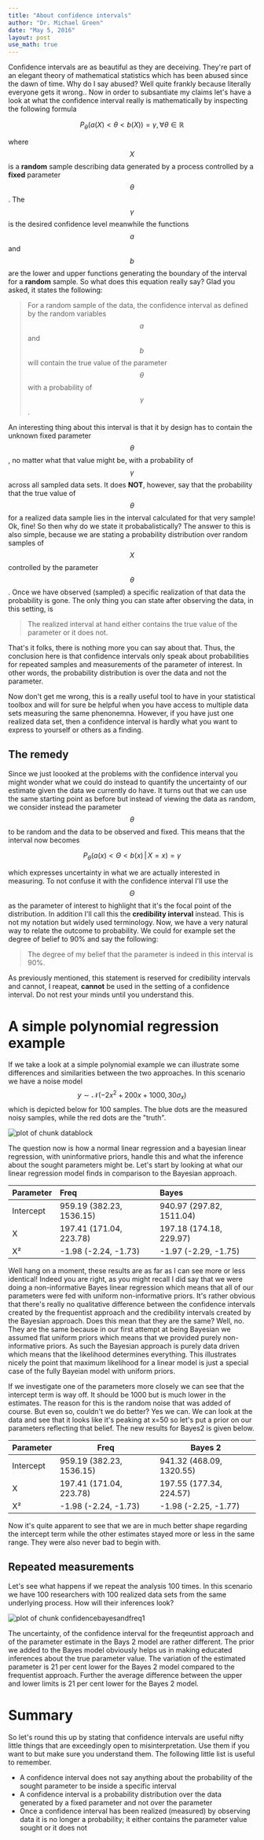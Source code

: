 ```yaml
---
title: "About confidence intervals"
author: "Dr. Michael Green"
date: "May 5, 2016"
layout: post
use_math: true
---
```

 
Confidence intervals are as beautiful as they are deceiving. They're part of an
elegant theory of mathematical statistics which has been abused since the dawn
of time. Why do I say abused? Well quite frankly because literally everyone gets
it wrong.. Now in order to subsantiate my claims let's have a look at what the
confidence interval really is mathematically by inspecting the following formula
 
$$P_\theta\left(a(X)<\theta<b(X)\right)=\gamma,\, \forall \theta \in \mathbb{R}$$
 
where $$X$$ is a **random** sample describing data generated by a process
controlled by a **fixed** parameter $$\theta$$. The $$\gamma$$ is the desired
confidence level meanwhile the functions $$a$$ and $$b$$ are the lower and upper
functions generating the boundary of the interval for a **random** sample. So
what does this equation really say? Glad you asked, it states the following:
 
> For a random sample of the data, the confidence interval as defined by the
> random variables $$a$$ and $$b$$ will contain the true value of the parameter
> $$\theta$$ with a probability of $$\gamma$$.
 
An interesting thing about this interval is that it by design has to contain the
unknown fixed parameter $$\theta$$, no matter what that value might be, with a
probability of $$\gamma$$ across all sampled data sets. It does **NOT**,
however, say that the probability that the true value of $$\theta$$ for a
realized data sample lies in the interval calculated for that very sample! Ok,
fine! So then why do we state it probabalistically? The answer to this is also
simple, because we are stating a probability distribution over random samples of
$$X$$ controlled by the parameter $$\theta$$. Once we have observed (sampled) a
specific realization of that data the probability is gone. The only thing you
can state after observing the data, in this setting, is
 
> The realized interval at hand either contains the true value of the parameter
> or it does not.
 
That's it folks, there is nothing more you can say about that. Thus, the
conclusion here is that confidence intervals only speak about probabilities for
repeated samples and measurements of the parameter of interest. In other words,
the probability distribution is over the data and not the parameter.
 
Now don't get me wrong, this is a really useful tool to have in your statistical
toolbox and will for sure be helpful when you have access to multiple data sets
measuring the same phenonemna. However, if you have just one realized data set,
then a confidence interval is hardly what you want to express to yourself or
others as a finding. 
 
 
## The remedy

Since we just loooked at the problems with the confidence interval you might
wonder what we could do instead to quantify the uncertainty of our estimate
given the data we currently do have. It turns out that we can use the same
starting point as before but instead of viewing the data as random, we consider
instead the parameter $$\theta$$ to be random and the data to be observed and
fixed. This means that the interval now becomes
 
$$P_\theta\left(a(x)<\Theta<b(x)\,\middle |\,X=x\right)=\gamma$$
 
which expresses uncertainty in what we are actually interested in measuring. To
not confuse it with the confidence interval I'll use the $$\Theta$$ as the
parameter of interest to highlight that it's the focal point of the
distribution. In addition I'll call this the **credibility interval** instead.
This is not my notation but widely used terminology. Now, we have a very natural
way to relate the outcome to probability. We could for example set the degree of
belief to 90\% and say the following:
 
> The degree of my belief that the parameter is indeed in this interval is 90%.
 
As previously mentioned, this statement is reserved for credibility intervals
and cannot, I reapeat, **cannot** be used in the setting of a confidence
interval. Do not rest your minds until you understand this. 
 
# A simple polynomial regression example
 
If we take a look at a simple polynomial example we can illustrate some
differences and similarities between the two approaches. In this scenario we
have a noise model $$y\sim\mathcal{N}\left(-2x^2+200x+1000, 30\sigma_x\right)$$
which is depicted below for 100 samples. The blue dots are the measured noisy
samples, while the red dots are the "truth".
 
![plot of chunk datablock](/images/figure/datablock-1.png)
 
The question now is how a normal linear regression and a bayesian linear
regression, with uninformative priors, handle this and what the inference about
the sought parameters might be. Let's start by looking at what our linear
regression model finds in comparison to the Bayesian approach.
 

 

 
| Parameter     | Freq                                   | Bayes                      |
|:------------- |:-------------------------------------- |:-------------------------- |
| Intercept     | 959.19 (382.23, 1536.15)         | 940.97 (297.82, 1511.04) |
| X             | 197.41  (171.04, 223.78)                | 197.18 (174.18, 229.97)    |
| X²            | -1.98  (-2.24, -1.73)                   | -1.97 (-2.29, -1.75)       |


Well hang on a moment, these results are as far as I can see more or less
identical! Indeed you are right, as you might recall I did say that we were
doing a non-informative Bayes linear regression which means that all of our
parameters were fed with uniform non-informative priors. It's rather obvious
that there's really no qualitative difference between the confidence intervals
created by the frequentist approach and the credibility intervals created by the
Bayesian approach. Does this mean that they are the same? Well, no. They are the
same because in our first attempt at being Bayesian we assumed flat uniform
priors which means that we provided purely non-informative priors. As such the
Bayesian approach is purely data driven which means that the likelihood
determines everything. This illustrates nicely the point that maximum likelihood
for a linear model is just a special case of the fully Bayeian model with uniform priors.
 
If we investigate one of the parameters more closely we can see that the
intercept term is way off. It should be 1000 but is much lower in the estimates.
The reason for this is the random noise that was added of course. But even so,
couldn't we do better? Yes we can. We can look at the data and see that it looks
like it's peaking at x=50 so let's put a prior on our parameters reflecting that
belief. The new results for Bayes2 is given below. 
 

 

 
Parameter     | Freq                                   | Bayes 2
------------- | -------------------------------------- | ------------------------
Intercept     | 959.19 (382.23, 1536.15)               | 941.32 (468.09, 1320.55)
X             | 197.41 (171.04, 223.78)                | 197.55 (177.34, 224.57)
X²            | -1.98 (-2.24, -1.73)                   | -1.98 (-2.25, -1.77)
 
Now it's quite apparent to see that we are in much better shape regarding the
intercept term while the other estimates stayed more or less in the same range.
They were also never bad to begin with. 
 
## Repeated measurements
 
Let's see what happens if we repeat the analysis 100 times. In this scenario we
have 100 researchers with 100 realized data sets from the same underlying
process. How will their inferences look?
 

 

 

 

 
![plot of chunk confidencebayesandfreq1](/images/figure/confidencebayesandfreq1-1.png)
 
The uncertainty, of the confidence interval for the freqeuntist approach and of
the parameter estimate in the Bays 2 model are rather different. The prior we
added to the Bayes model obviously helps us in making educated inferences about
the true parameter value. The variation of the estimated parameter is 21 per
cent lower for the Bayes 2 model compared to the frequentist approach. Further
the average difference between the upper and lower limits is 21 per cent lower
for the Bayes 2 model.
 
# Summary

So let's round this up by stating that confidence intervals are useful nifty
little things that are exceedingly open to misinterpretation. Use them if you
want to but make sure you understand them. The following little list is useful
to remember.
 
- A confidence interval does not say anything about the probability of the sought parameter to be inside a specific interval
- A confidence interval is a probability distribution over the data generated by a fixed parameter and not over the parameter
- Once a confidence interval has been realized (measured) by observing data it is no longer a probability; it either contains the parameter value sought or it does not
 

